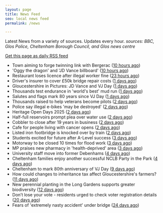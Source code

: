 ```yaml
---
layout: page
title: News Feed
seo: local news feed
permalink: /news

---
```


Latest News from a variety of sources. Updates every hour.
_sources: BBC, Glos Police, Cheltenham Borough Council, and Glos news centre_

[Get this page as daily RSS feed](/daily.rss)

<!-- news_marker starts -->
- Town aiming to forge twinning link with Bergerac ([10 hours ago](https://www.bbc.com/news/articles/c4gzv7jmvxjo?at_medium=RSS&at_campaign=rss))
- 'Oggy the dragon' and 'JD Vance billboard' ([10 hours ago](https://www.bbc.com/news/articles/cjeyz28j3x9o?at_medium=RSS&at_campaign=rss))
- Restaurant loses licence after illegal worker fine ([23 hours ago](https://www.bbc.com/news/articles/cewyj8y0dzjo?at_medium=RSS&at_campaign=rss))
- Driver's insurer to cover £50k bridge repair costs ([1 days ago](https://www.bbc.com/news/articles/cjdyr09jg4go?at_medium=RSS&at_campaign=rss))
- Gloucestershire in Pictures: JD Vance and VJ Day ([1 days ago](https://www.bbc.com/news/articles/c4gzwn8lg9lo?at_medium=RSS&at_campaign=rss))
- Thousands test endurance in 'world's best' mud run ([1 days ago](https://www.bbc.com/news/articles/cpwyvzvjlg1o?at_medium=RSS&at_campaign=rss))
- Salutes and flags mark 80 years since VJ Day ([1 days ago](https://www.bbc.com/news/articles/cp947derm8xo?at_medium=RSS&at_campaign=rss))
- Thousands raised to help veterans become pilots ([2 days ago](https://www.bbc.com/news/articles/cg50109gv0zo?at_medium=RSS&at_campaign=rss))
- Police say illegal e-bikes 'may be destroyed' ([2 days ago](https://www.bbc.com/news/articles/cy7yen56m4vo?at_medium=RSS&at_campaign=rss))
- Heritage Open Days 2025 ([2 days ago](https://www.cheltenham.gov.uk/news/article/3041/heritage_open_days_2025))
- Half-full reservoirs prompt plea over water use ([2 days ago](https://www.bbc.com/news/articles/c3r4v53wvp2o?at_medium=RSS&at_campaign=rss))
- Cobbler to close after 19 years in business ([2 days ago](https://www.bbc.com/news/articles/c8jpm8rlwk8o?at_medium=RSS&at_campaign=rss))
- Cafe for people living with cancer opens ([2 days ago](https://www.bbc.com/news/articles/c0r70500yljo?at_medium=RSS&at_campaign=rss))
- Listed iron footbridge is knocked over by train ([2 days ago](https://www.bbc.com/news/articles/cgjyd194gp0o?at_medium=RSS&at_campaign=rss))
- Students excited for future after A-Level success ([3 days ago](https://www.bbc.com/news/articles/c24zl91enydo?at_medium=RSS&at_campaign=rss))
- Motorway to be closed 10 times for flood work ([3 days ago](https://www.bbc.com/news/articles/czr6183d68do?at_medium=RSS&at_campaign=rss))
- MP praises new pharmacy in 'health-deprived' area ([3 days ago](https://www.bbc.com/news/articles/c4gzz09w4dqo?at_medium=RSS&at_campaign=rss))
- University staff move into former Debenhams ([4 days ago](https://www.bbc.com/news/articles/c4gl702dxkxo?at_medium=RSS&at_campaign=rss))
- Cheltenham families enjoy another successful NCLB Party in the Park ([4 days ago](https://www.cheltenham.gov.uk/news/article/3040/cheltenham_families_enjoy_another_successful_nclb_party_in_the_park))
- Cheltenham to mark 80th anniversary of VJ Day ([9 days ago](https://www.cheltenham.gov.uk/news/article/3039/cheltenham_to_mark_80th_anniversary_of_vj_day))
- How could changes to inheritance tax affect Gloucestershire's farmers? ([11 days ago](https://www.bbc.co.uk/sounds/play/p0lvg6lv?at_medium=RSS&at_campaign=rss))
- New perennial planting in the Long Gardens supports greater biodiversity ([12 days ago](https://www.cheltenham.gov.uk/news/article/3038/new_perennial_planting_in_the_long_gardens_supports_greater_biodiversity))
- Don’t lose your vote - residents urged to check voter registration details ([20 days ago](https://www.cheltenham.gov.uk/news/article/3037/dont_lose_your_vote_-_residents_urged_to_check_voter_registration_details))
- Fears of 'extremely nasty accident' under bridge ([24 days ago](https://www.bbc.co.uk/sounds/play/p0lrzgg9?at_medium=RSS&at_campaign=rss))

<!-- news_marker ends -->
